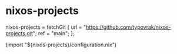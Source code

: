 # nixos-projects

nixos-projects = fetchGit {
	url = "https://github.com/typovrak/nixos-projects.git";
	ref = "main";
};

(import "${nixos-projects}/configuration.nix")
